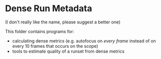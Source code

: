# Dense Run Metadata

(I don't really like the name, please suggest a better one)

This folder contains programs for:

- calculating dense metrics (e.g. autofocus on *every frame* instead of on every 10 frames that occurs on the scope)
- tools to estimate quality of a runset from dense metrics
